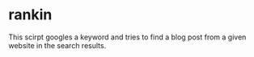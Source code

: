 # rankin
This scirpt googles a keyword and tries to find a blog post from a given website in the search results.
